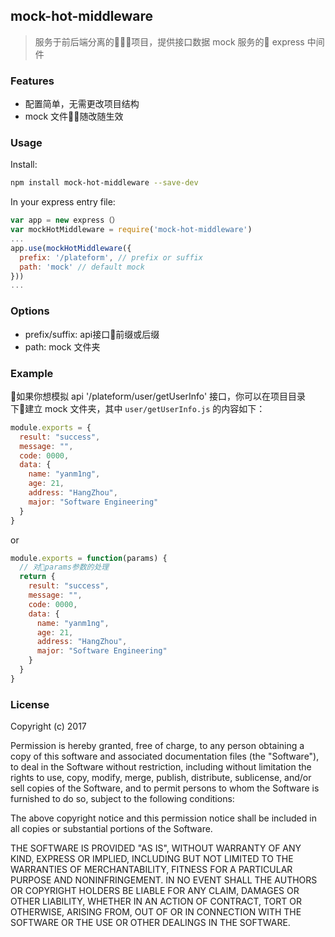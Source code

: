 ## mock-hot-middleware

> 服务于前后端分离的项目，提供接口数据 mock 服务的 express 中间件

### Features
* 配置简单，无需更改项目结构
* mock 文件随改随生效

### Usage

Install:

```bash
npm install mock-hot-middleware --save-dev
```
In your express entry file:
```javascript
var app = new express（）
var mockHotMiddleware = require('mock-hot-middleware')
...
app.use(mockHotMiddleware({
  prefix: '/plateform', // prefix or suffix
  path: 'mock' // default mock
}))
...
```
### Options

* prefix/suffix: api接口前缀或后缀
* path: mock 文件夹

### Example
如果你想模拟 api '/plateform/user/getUserInfo' 接口，你可以在项目目录下建立 mock 文件夹，其中 `user/getUserInfo.js` 的内容如下：
```javascript
module.exports = {
  result: "success",
  message: "",
  code: 0000,
  data: {
    name: "yanm1ng",
    age: 21,
    address: "HangZhou",
    major: "Software Engineering"
  }
}
```
or
```javascript
module.exports = function(params) {
  // 对params参数的处理
  return {
    result: "success",
    message: "",
    code: 0000,
    data: {
      name: "yanm1ng",
      age: 21,
      address: "HangZhou",
      major: "Software Engineering"
    }
  }
}
```

### License
Copyright (c) 2017 

Permission is hereby granted, free of charge, to any person obtaining a copy
of this software and associated documentation files (the "Software"), to deal
in the Software without restriction, including without limitation the rights
to use, copy, modify, merge, publish, distribute, sublicense, and/or sell
copies of the Software, and to permit persons to whom the Software is
furnished to do so, subject to the following conditions:

The above copyright notice and this permission notice shall be included in all
copies or substantial portions of the Software.

THE SOFTWARE IS PROVIDED "AS IS", WITHOUT WARRANTY OF ANY KIND, EXPRESS OR
IMPLIED, INCLUDING BUT NOT LIMITED TO THE WARRANTIES OF MERCHANTABILITY,
FITNESS FOR A PARTICULAR PURPOSE AND NONINFRINGEMENT. IN NO EVENT SHALL THE
AUTHORS OR COPYRIGHT HOLDERS BE LIABLE FOR ANY CLAIM, DAMAGES OR OTHER
LIABILITY, WHETHER IN AN ACTION OF CONTRACT, TORT OR OTHERWISE, ARISING FROM,
OUT OF OR IN CONNECTION WITH THE SOFTWARE OR THE USE OR OTHER DEALINGS IN THE
SOFTWARE.

